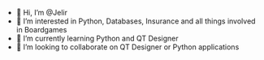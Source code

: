 - 👋 Hi, I’m @Jelir
- 👀 I’m interested in Python, Databases, Insurance and all things involved in Boardgames
- 🌱 I’m currently learning Python and QT Designer
- 💞️ I’m looking to collaborate on QT Designer or Python applications



